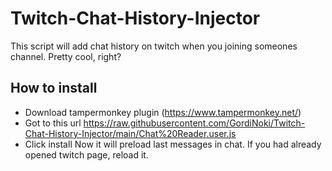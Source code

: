 # Twitch-Chat-History-Injector
This script will add chat history on twitch when you joining someones channel. Pretty cool, right?
## How to install
- Download tampermonkey plugin (https://www.tampermonkey.net/)
- Got to this url https://raw.githubusercontent.com/GordiNoki/Twitch-Chat-History-Injector/main/Chat%20Reader.user.js
- Click install
Now it will preload last messages in chat. If you had already opened twitch page, reload it.
